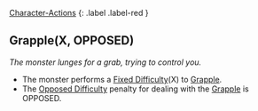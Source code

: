 [Character-Actions](Game/Core/Character-Actions)
{: .label .label-red }
## Grapple(X, OPPOSED)
*The monster lunges for a grab, trying to control you.*

* The monster performs a [Fixed Difficulty](Skills#Fixed%20Difficulty)(X) to [Grapple](Special-Combat-Actions#Grapple).
* The [Opposed Difficulty](Skills#Opposed%20Difficulty) penalty for dealing with the [Grapple](Special-Combat-Actions#Grapple) is OPPOSED.